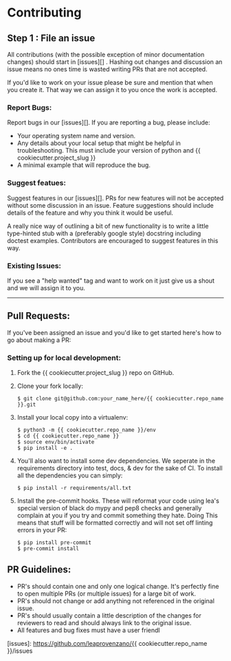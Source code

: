 # Contributing

## Step 1 : File an issue

All contributions (with the possible exception of minor documentation
changes) should start in [issues][] . Hashing out changes and discussion
an issue means no ones time is wasted writing PRs that are not accepted.

If you'd like to work on your issue please be sure and mention that when
you create it. That way we can assign it to you once the work is
accepted.

### Report Bugs:

Report bugs in our [issues][]. If you are reporting a bug, please
include:

-   Your operating system name and version.
-   Any details about your local setup that might be helpful in
    troubleshooting. This must include your version of python and
    {{ cookiecutter.project_slug }}
-   A minimal example that will reproduce the bug.

### Suggest featues:

Suggest features in our [issues][]. PRs for new features will not be
accepted without some discussion in an issue. Feature suggestions should
include details of the feature and why you think it would be useful.

A really nice way of outlining a bit of new functionality is to write a
little type-hinted stub with a (preferably google style) docstring
including doctest examples. Contributors are encouraged to suggest
features in this way.

### Existing Issues:


If you see a "help wanted" tag and want to work on it just give us a
shout and we will assign it to you.

---

## Pull Requests:

If you've been assigned an issue and you'd like to get started here's
how to go about making a PR:

### Setting up for local development:

1.  Fork the {{ cookiecutter.project_slug }} repo on GitHub.

2.  Clone your fork locally:

        $ git clone git@github.com:your_name_here/{{ cookiecutter.repo_name }}.git

3.  Install your local copy into a virtualenv:

        $ python3 -m {{ cookiecutter.repo_name }}/env
        $ cd {{ cookiecutter.repo_name }}
        $ source env/bin/activate
        $ pip install -e .

4.  You'll also want to install some dev dependencies. We seperate in
    the requirements directory into test, docs, & dev for the sake of
    CI. To install all the dependencies you can simply:

        $ pip install -r requirements/all.txt

5.  Install the pre-commit hooks. These will reformat your code using
    lea's special version of black do mypy and pep8 checks and generally
    complain at you if you try and commit something they hate. Doing
    This means that stuff will be formatted correctly and will not set
    off linting errors in your PR:

        $ pip install pre-commit
        $ pre-commit install

## PR Guidelines:


-   PR's should contain one and only one logical change. It's perfectly
    fine to open multiple PRs (or multiple issues) for a large bit of
    work.
-   PR's should not change or add anything not referenced in the
    original issue.
-   PR's should usually contain a little description of the changes for
    reviewers to read and should always link to the original issue.
-   All features and bug fixes must have a user friendl

  [issues]: https://github.com/leaprovenzano/{{ cookiecutter.repo_name }}/issues
